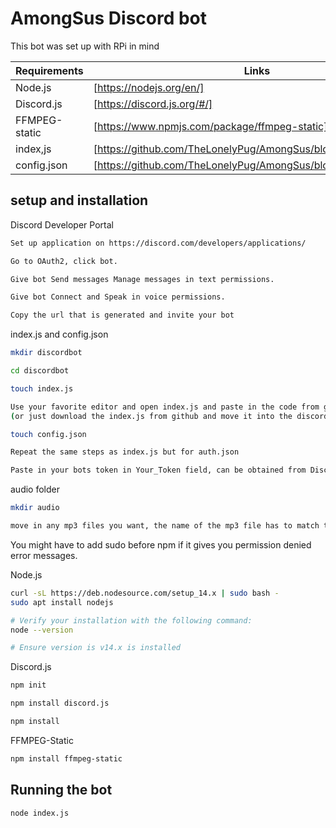# AmongSus Discord bot

This bot was set up with RPi in mind

| Requirements | Links |
| ------ | ------ |
| Node.js | [https://nodejs.org/en/] |
| Discord.js | [https://discord.js.org/#/] |
| FFMPEG-static | [https://www.npmjs.com/package/ffmpeg-static] |
| index,js | [https://github.com/TheLonelyPug/AmongSus/blob/main/index.js] |
| config.json | [https://github.com/TheLonelyPug/AmongSus/blob/main/config.json] |



## setup and installation

Discord Developer Portal

```sh
Set up application on https://discord.com/developers/applications/

Go to OAuth2, click bot.

Give bot Send messages Manage messages in text permissions.

Give bot Connect and Speak in voice permissions.

Copy the url that is generated and invite your bot
```

index.js and config.json

```sh
mkdir discordbot

cd discordbot

touch index.js

Use your favorite editor and open index.js and paste in the code from github 
(or just download the index.js from github and move it into the discordbot directory)

touch config.json

Repeat the same steps as index.js but for auth.json

Paste in your bots token in Your_Token field, can be obtained from Discord Developer Portal
```` 

audio folder

```sh
mkdir audio

move in any mp3 files you want, the name of the mp3 file has to match the code
```

You might have to add sudo before npm if it gives you permission denied error messages.

Node.js

```sh
curl -sL https://deb.nodesource.com/setup_14.x | sudo bash -
sudo apt install nodejs

# Verify your installation with the following command:
node --version

# Ensure version is v14.x is installed
```

Discord.js

```sh
npm init

npm install discord.js

npm install
```

FFMPEG-Static

```sh
npm install ffmpeg-static
```

## Running the bot

```sh
node index.js
```
